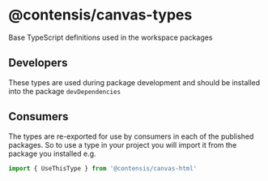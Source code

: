 # @contensis/canvas-types

Base TypeScript definitions used in the workspace packages

## Developers

These types are used during package development and should be installed into the package `devDependencies`

## Consumers
The types are re-exported for use by consumers in each of the published packages. So to use a type in your project you will import it from the package you installed e.g.

```typescript
import { UseThisType } from '@contensis/canvas-html'
```